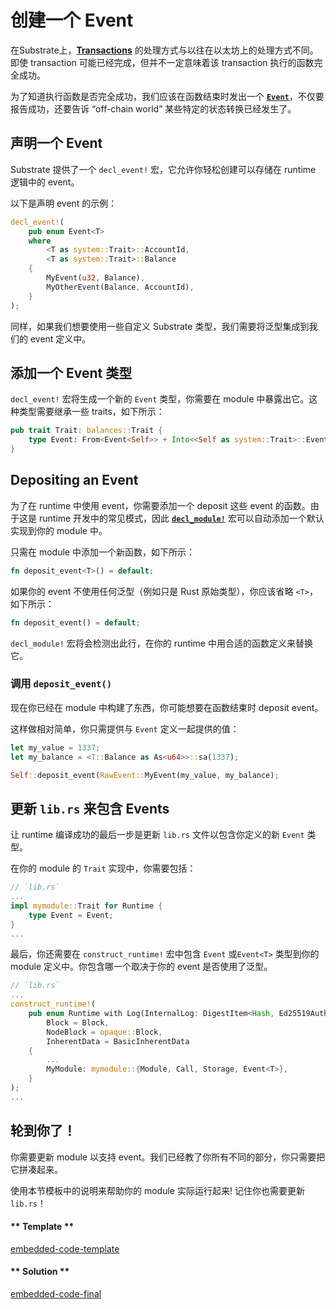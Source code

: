 # 创建一个 Event

在Substrate上，[**Transactions**](https://substrate.readme.io/docs/glossary#section-transaction) 的处理方式与以往在以太坊上的处理方式不同。即使 transaction 可能已经完成，但并不一定意味着该 transaction 执行的函数完全成功。

为了知道执行函数是否完全成功，我们应该在函数结束时发出一个 [**`Event`**](https://substrate.readme.io/docs/glossary#section-events)，不仅要报告成功，还要告诉 “off-chain world” 某些特定的状态转换已经发生了。

## 声明一个 Event

Substrate 提供了一个 `decl_event!` 宏，它允许你轻松创建可以存储在 runtime 逻辑中的 event。

以下是声明 event 的示例：

```rust
decl_event!(
    pub enum Event<T>
    where
        <T as system::Trait>::AccountId,
        <T as system::Trait>::Balance
    {
        MyEvent(u32, Balance),
        MyOtherEvent(Balance, AccountId),
    }
);
```

同样，如果我们想要使用一些自定义 Substrate 类型，我们需要将泛型集成到我们的 event 定义中。

## 添加一个 Event 类型

`decl_event!` 宏将生成一个新的 `Event` 类型，你需要在 module 中暴露出它。这种类型需要继承一些 traits，如下所示：

```rust
pub trait Trait: balances::Trait {
    type Event: From<Event<Self>> + Into<<Self as system::Trait>::Event>;
}
```

## Depositing an Event

为了在 runtime 中使用 event，你需要添加一个 deposit 这些 event 的函数。由于这是 runtime 开发中的常见模式，因此 [**`decl_module!`**](https://github.com/paritytech/wiki/pull/272) 宏可以自动添加一个默认实现到你的 module 中。

只需在 module 中添加一个新函数，如下所示：

```rust
fn deposit_event<T>() = default;
```

如果你的 event 不使用任何泛型（例如只是 Rust 原始类型），你应该省略 `<T>`，如下所示：

```rust
fn deposit_event() = default;
```

`decl_module!` 宏将会检测出此行，在你的 runtime 中用合适的函数定义来替换它。

### 调用 `deposit_event()`

现在你已经在 module 中构建了东西，你可能想要在函数结束时 deposit event。

这样做相对简单，你只需提供与 `Event` 定义一起提供的值：

```rust
let my_value = 1337;
let my_balance = <T::Balance as As<u64>>::sa(1337);

Self::deposit_event(RawEvent::MyEvent(my_value, my_balance);
```

## 更新 `lib.rs` 来包含 Events

让 runtime 编译成功的最后一步是更新 `lib.rs` 文件以包含你定义的新 `Event` 类型。

在你的 module 的 `Trait` 实现中，你需要包括：

```rust
// `lib.rs`
...
impl mymodule::Trait for Runtime {
    type Event = Event;
}
...
```

最后，你还需要在 `construct_runtime!` 宏中包含 `Event` 或`Event<T>` 类型到你的 module 定义中。你包含哪一个取决于你的 event 是否使用了泛型。

```rust
// `lib.rs`
...
construct_runtime!(
    pub enum Runtime with Log(InternalLog: DigestItem<Hash, Ed25519AuthorityId>) where
        Block = Block,
        NodeBlock = opaque::Block,
        InherentData = BasicInherentData
    {
        ...
        MyModule: mymodule::{Module, Call, Storage, Event<T>},
    }
);
...
```

## 轮到你了！

你需要更新 module 以支持 event。我们已经教了你所有不同的部分，你只需要把它拼凑起来。

使用本节模板中的说明来帮助你的 module 实际运行起来! 记住你也需要更新 `lib.rs`！

<!-- tabs:start -->

#### ** Template **

[embedded-code-template](./assets/2.2-template.rs ':include :type=code embed-template')

#### ** Solution **

[embedded-code-final](./assets/2.2-finished-code.rs ':include :type=code embed-final')

<!-- tabs:end -->
